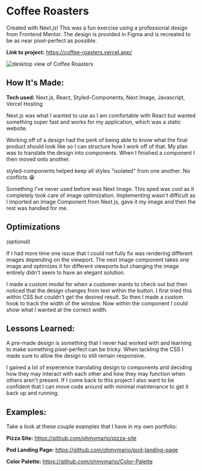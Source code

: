 # Coffee Roasters

Created with Next.js! This was a fun exercise using a professional design from Frontend Mentor. The design is provided in Figma and is recreated to be as near pixel-perfect as possible.

**Link to project:** https://coffee-roasters.vercel.app/

![desktop view of Coffee Roasters](https://drive.google.com/uc?export=view&id=1m45csQETTZetU1fMcFH7RiFSBLZRPTyP)

## How It's Made:

**Tech used:** Next.js, React, Styled-Components, Next Image, Javascript, Vercel Hosting

Next.js was what I wanted to use as I am comfortable with React but wanted something super fast and works for my application, which was a static website.

Working off of a design had the perk of being able to know what the final product should look like so I can structure how I work off of that. My plan was to translate the design into components. When I finished a component I then moved onto another.

styled-components helped keep all styles "isolated" from one another. No conflicts 😁

Something I've never used before was Next Image. This sped was cool as it completely took care of image optimization. Implementing wasn't difficult as I imported an Image Component from Next.js, gave it my image and then the rest was handled for me.

## Optimizations
*(optional)*

If I had more time one issue that I could not fully fix was rendering different images depending on the viewport. The next image component takes one image and optimizes it for different viewports but changing the image entirely didn't seem to have an elegant solution.

I made a custom modal for when a customer wants to check out but then noticed that the design changes from text within the button. I first tried this within CSS but couldn't get the desired result. So then I made a custom hook to track the width of the window. Now within the component I could show what I wanted at the correct width.

## Lessons Learned:

A pre-made design is something that I never had worked with and learning to make something pixel-perfect can be tricky. When tackling the CSS I made sure to allow the design to still remain responsive.

I gained a lot of experience translating design to components and deciding how they may interact with each other and how they may function when others aren't present. If I come back to this project I also want to be confident that I can move code around with minimal maintenance to get it back up and running.

## Examples:
Take a look at these couple examples that I have in my own portfolio:

**Pizza Site:** https://github.com/ohmymario/pizza-site

**Pod Landing Page:** https://github.com/ohmymario/pod-landing-page

**Color Palette:** https://github.com/ohmymario/Color-Palette
